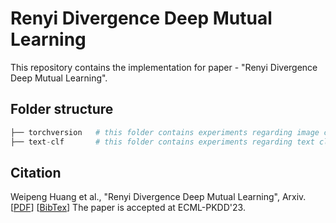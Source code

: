 # Renyi Divergence Deep Mutual Learning

This repository contains the implementation for paper - "Renyi Divergence Deep Mutual Learning".

## Folder structure

```python
├── torchversion   # this folder contains experiments regarding image classification 
├── text-clf       # this folder contains experiments regarding text classification
```

## Citation

Weipeng Huang et al., "Renyi Divergence Deep Mutual Learning", Arxiv. [[PDF](https://arxiv.org/abs/2209.05732)] [[BibTex](rdml.bib)]
The paper is accepted at ECML-PKDD'23. 
